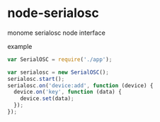 node-serialosc
==============

monome serialosc node interface

example

```javascript
var SerialOSC = require('./app');

var serialosc = new SerialOSC();
serialosc.start();
serialosc.on('device:add', function (device) {
  device.on('key', function (data) {
    device.set(data);
  });
});
```
